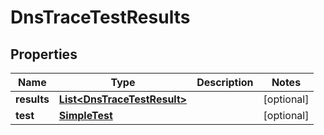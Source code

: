 

# DnsTraceTestResults


## Properties

| Name | Type | Description | Notes |
|------------ | ------------- | ------------- | -------------|
|**results** | [**List&lt;DnsTraceTestResult&gt;**](DnsTraceTestResult.md) |  |  [optional] |
|**test** | [**SimpleTest**](SimpleTest.md) |  |  [optional] |



